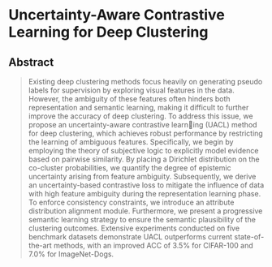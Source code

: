 # Uncertainty-Aware Contrastive Learning for Deep Clustering

## Abstract

>Existing deep clustering methods focus heavily on generating pseudo labels for supervision by exploring visual features in the data. However, the ambiguity of these features often hinders both representation and semantic learning, making it difficult to further improve the accuracy of deep clustering. To address this issue, we propose an uncertainty-aware contrastive learning (UACL) method for deep clustering, which achieves robust performance by restricting the learning of ambiguous features. Specifically, we begin by employing the theory of subjective logic to explicitly model evidence based on pairwise similarity. By placing a Dirichlet distribution on the co-cluster probabilities, we quantify the degree of epistemic uncertainty arising from feature ambiguity. Subsequently, we derive an uncertainty-based contrastive loss to mitigate the influence of data with high feature ambiguity during the representation learning phase. To enforce consistency constraints, we introduce an attribute distribution alignment module. Furthermore, we present a progressive semantic learning strategy to ensure the semantic plausibility of the clustering outcomes. Extensive experiments conducted on five benchmark datasets demonstrate UACL outperforms current state-of-the-art methods, with an improved ACC of 3.5% for CIFAR-100 and 7.0% for ImageNet-Dogs.
